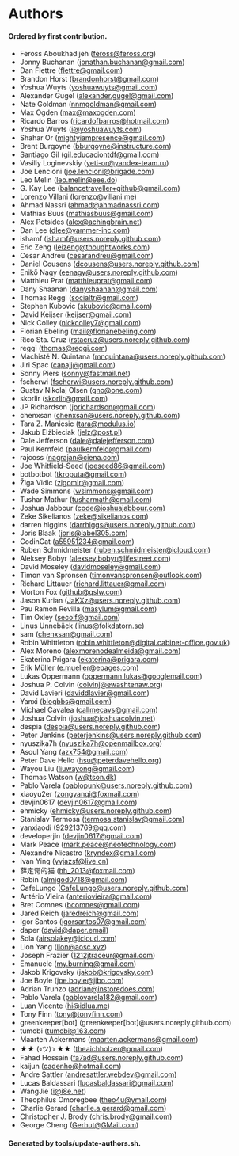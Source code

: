 # Authors

#### Ordered by first contribution.

- Feross Aboukhadijeh (feross@feross.org)
- Jonny Buchanan (jonathan.buchanan@gmail.com)
- Dan Flettre (flettre@gmail.com)
- Brandon Horst (brandonhorst@gmail.com)
- Yoshua Wuyts (yoshuawuyts@gmail.com)
- Alexander Gugel (alexander.gugel@gmail.com)
- Nate Goldman (nnmgoldman@gmail.com)
- Max Ogden (max@maxogden.com)
- Ricardo Barros (ricardofbarros@hotmail.com)
- Yoshua Wuyts (i@yoshuawuyts.com)
- Shahar Or (mightyiampresence@gmail.com)
- Brent Burgoyne (bburgoyne@instructure.com)
- Santiago Gil (gil.educaciontdf@gmail.com)
- Vasiliy Loginevskiy (yeti-or@yandex-team.ru)
- Joe Lencioni (joe.lencioni@brigade.com)
- Leo Melin (leo.melin@eee.do)
- G. Kay Lee (balancetraveller+github@gmail.com)
- Lorenzo Villani (lorenzo@villani.me)
- Ahmad Nassri (ahmad@ahmadnassri.com)
- Mathias Buus (mathiasbuus@gmail.com)
- Alex Potsides (alex@achingbrain.net)
- Dan Lee (dlee@yammer-inc.com)
- ishamf (ishamf@users.noreply.github.com)
- Eric Zeng (leizeng@thoughtworks.com)
- Cesar Andreu (cesarandreu@gmail.com)
- Daniel Cousens (dcousens@users.noreply.github.com)
- Enikő Nagy (eenagy@users.noreply.github.com)
- Matthieu Prat (matthieuprat@gmail.com)
- Dany Shaanan (danyshaanan@gmail.com)
- Thomas Reggi (socialtr@gmail.com)
- Stephen Kubovic (skubovic@gmail.com)
- David Keijser (keijser@gmail.com)
- Nick Colley (nickcolley7@gmail.com)
- Florian Ebeling (mail@florianebeling.com)
- Rico Sta. Cruz (rstacruz@users.noreply.github.com)
- reggi (thomas@reggi.com)
- Machisté N. Quintana (mnquintana@users.noreply.github.com)
- Jiri Spac (capajj@gmail.com)
- Sonny Piers (sonny@fastmail.net)
- fscherwi (fscherwi@users.noreply.github.com)
- Gustav Nikolaj Olsen (gno@one.com)
- skorlir (skorlir@gmail.com)
- JP Richardson (jprichardson@gmail.com)
- chenxsan (chenxsan@users.noreply.github.com)
- Tara Z. Manicsic (tara@modulus.io)
- Jakub Elżbieciak (jelz@post.pl)
- Dale Jefferson (dale@dalejefferson.com)
- Paul Kernfeld (paulkernfeld@gmail.com)
- rajcoss (nagrajan@ciena.com)
- Joe Whitfield-Seed (joeseed86@gmail.com)
- botbotbot (tkroputa@gmail.com)
- Žiga Vidic (zigomir@gmail.com)
- Wade Simmons (wsimmons@gmail.com)
- Tushar Mathur (tusharmath@gmail.com)
- Joshua Jabbour (code@joshuajabbour.com)
- Zeke Sikelianos (zeke@sikelianos.com)
- darren higgins (darrhiggs@users.noreply.github.com)
- Joris Blaak (joris@label305.com)
- CodinCat (a55951234@gmail.com)
- Ruben Schmidmeister (ruben.schmidmeister@icloud.com)
- Aleksey Bobyr (alexsey.bobyr@lifestreet.com)
- David Moseley (davidmoseley@gmail.com)
- Timon van Spronsen (timonvanspronsen@outlook.com)
- Richard Littauer (richard.littauer@gmail.com)
- Morton Fox (github@qslw.com)
- Jason Kurian (JaKXz@users.noreply.github.com)
- Pau Ramon Revilla (masylum@gmail.com)
- Tim Oxley (secoif@gmail.com)
- Linus Unnebäck (linus@folkdatorn.se)
- sam (chenxsan@gmail.com)
- Robin Whittleton (robin.whittleton@digital.cabinet-office.gov.uk)
- Alex Moreno (alexmorenodealmeida@gmail.com)
- Ekaterina Prigara (ekaterina@prigara.com)
- Erik Müller (e.mueller@epages.com)
- Lukas Oppermann (oppermann.lukas@googlemail.com)
- Joshua P. Colvin (colvinj@ewashtenaw.org)
- David Lavieri (daviddlavier@gmail.com)
- Yanxi (blogbbs@gmail.com)
- Michael Cavalea (callmecavs@gmail.com)
- Joshua Colvin (joshua@joshuacolvin.net)
- despia (despia@users.noreply.github.com)
- Peter Jenkins (peterjenkins@users.noreply.github.com)
- nyuszika7h (nyuszika7h@openmailbox.org)
- Asoul Yang (azx754@gmail.com)
- Peter Dave Hello (hsu@peterdavehello.org)
- Wayou Liu (liuwayong@gmail.com)
- Thomas Watson (w@tson.dk)
- Pablo Varela (pablopunk@users.noreply.github.com)
- xiaoyu2er (zongyanqi@foxmail.com)
- devjin0617 (devjin0617@gmail.com)
- ehmicky (ehmicky@users.noreply.github.com)
- Stanislav Termosa (termosa.stanislav@gmail.com)
- yanxiaodi (929213769@qq.com)
- developerjin (devjin0617@gmail.com)
- Mark Peace (mark.peace@neotechnology.com)
- Alexandre Nicastro (kryndex@gmail.com)
- Ivan Ying (yyjazsf@live.cn)
- 薛定谔的猫 (hh_2013@foxmail.com)
- Robin (almigod0718@gmail.com)
- CafeLungo (CafeLungo@users.noreply.github.com)
- Antério Vieira (anteriovieira@gmail.com)
- Bret Comnes (bcomnes@gmail.com)
- Jared Reich (jaredreich@gmail.com)
- Igor Santos (igorsantos07@gmail.com)
- daper (david@daper.email)
- Sola (airsolakey@icloud.com)
- Lion Yang (lion@aosc.xyz)
- Joseph Frazier (1212jtraceur@gmail.com)
- Emanuele (my.burning@gmail.com)
- Jakob Krigovsky (jakob@krigovsky.com)
- Joe Boyle (joe.boyle@jibo.com)
- Adrian Trunzo (adrian@instoredoes.com)
- Pablo Varela (pablovarela182@gmail.com)
- Luan Vicente (hi@idlua.me)
- Tony Finn (tony@tonyfinn.com)
- greenkeeper[bot] (greenkeeper[bot]@users.noreply.github.com)
- tumobi (tumobi@163.com)
- Maarten Ackermans (maarten.ackermans@gmail.com)
- ★★ (งツ)ว ★★ (theaichholzer@gmail.com)
- Fahad Hossain (fa7ad@users.noreply.github.com)
- kaijun (cadenho@hotmail.com)
- Andre Sattler (andresattler.webdev@gmail.com)
- Lucas Baldassari (lucasbaldassari@gmail.com)
- WangJie (i@i8e.net)
- Theophilus Omoregbee (theo4u@ymail.com)
- Charlie Gerard (charlie.a.gerard@gmail.com)
- Christopher J. Brody (chris.brody@gmail.com)
- George Cheng (Gerhut@GMail.com)

#### Generated by tools/update-authors.sh.
